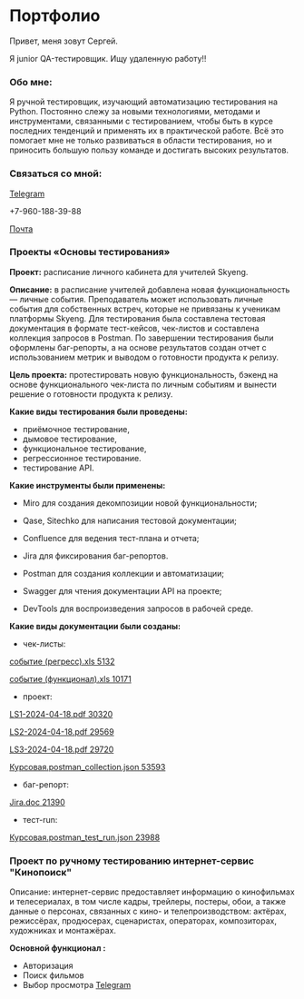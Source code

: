 # Портфолио


Привет, меня зовут Сергей.

Я junior QA-тестировщик. Ищу удаленную работу!!

### **Обо мне:**

Я ручной тестировщик, изучающий автоматизацию тестирования на Python. Постоянно слежу за новыми технологиями, методами и инструментами, связанными с тестированием, чтобы быть в курсе последних тенденций и применять их в практической работе. Всё это помогает мне не только развиваться в области тестирования, но и приносить большую пользу команде и достигать высоких результатов.


### **Связаться со мной:**

[Telegram](https://t.me/Sergey_Shlyapnikov)

+7-960-188-39-88

[Почта](https://shliapnikovsergeiskypro@mail.ru)


### **Проекты «Основы тестирования»**

**Проект:** расписание личного кабинета для учителей Skyeng.

**Описание:** в расписание учителей добавлена новая функциональность — личные события. Преподаватель может использовать личные события для собственных встреч, которые не привязаны к ученикам платформы Skyeng. Для тестирования была составлена тестовая документация в формате тест-кейсов, чек-листов и составлена коллекция запросов в Postman. По завершении тестирования были оформлены баг-репорты, а на основе результатов создан отчет с использованием метрик и выводом о готовности продукта к релизу.

**Цель проекта:** протестировать новую функциональность, бэкенд на основе функционального чек-листа по личным событиям и вынести решение о готовности продукта к релизу.

**Какие виды тестирования были проведены:**

- приёмочное тестирование,
- дымовое тестирование,
- функциональное тестирование,
- регрессионное тестирование.
- тестирование API.

**Какие инструменты были применены:**

- Miro для создания декомпозиции новой функциональности;
- Qase, Sitechko для написания тестовой документации;
- Confluence для ведения тест-плана и отчета;
- Jira для фиксирования баг-репортов.
- Postman для создания коллекции и автоматизации;
- Swagger для чтения документации API на проекте;


- DevTools для воспроизведения запросов в рабочей среде.

**Какие виды документации были созданы:**

- чек-листы: 

[событие (регресс).xls 5132](attachment:/api/attachments.redirect?id=3e39011e-ac62-4787-b985-1f539b3c3736)

[событие (функционал).xls 10171](attachment:/api/attachments.redirect?id=e869f35a-e09f-4ff4-a109-2e1bde4b4995)

- проект:

[LS1-2024-04-18.pdf 30320](attachment:/api/attachments.redirect?id=b76368f5-9256-434e-aa9d-c618704bbdf4)

[LS2-2024-04-18.pdf 29569](attachment:/api/attachments.redirect?id=633bd8aa-97b5-4b8b-b5cb-f32b29f566af)

[LS3-2024-04-18.pdf 29720](attachment:/api/attachments.redirect?id=d790d0c8-2614-454a-9216-9cbbd5d5cc24)

[Курсовая.postman_collection.json 53593](attachment:/api/attachments.redirect?id=7263f21a-64ba-4a71-b954-b6f6193c0f43)

- баг-репорт:

[Jira.doc 21390](attachment:/api/attachments.redirect?id=d1ed8b2f-a23c-4a32-87f1-039b39249ef2)

- тест-run:

[Курсовая.postman_test_run.json 23988](attachment:/api/attachments.redirect?id=797181ba-e462-4455-86d9-45b5c542872a)

### Проект по ручному тестированию интернет-сервис "Кинопоиск"

Описание: интернет-сервис предоставляет информацию о кинофильмах и телесериалах, в том числе кадры, трейлеры, постеры, обои, а также данные о персонах, связанных с кино- и телепроизводством: актёрах, режиссёрах, продюсерах, сценаристах, операторах, композиторах, художниках и монтажёрах.

**Основной функционал :**

- Авторизация
- Поиск фильмов
- Выбор просмотра
[Telegram](https://t.me/Sergey_Shlyapnikov)

